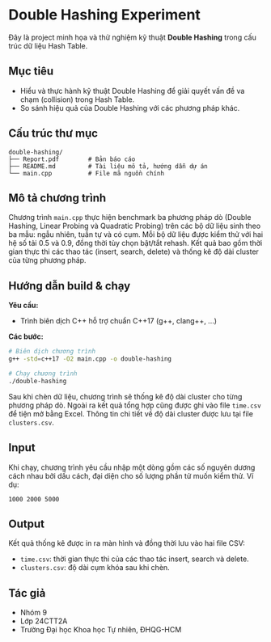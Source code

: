 # Double Hashing Experiment

Đây là project minh họa và thử nghiệm kỹ thuật **Double Hashing** trong cấu trúc dữ liệu Hash Table.

## Mục tiêu

- Hiểu và thực hành kỹ thuật Double Hashing để giải quyết vấn đề va chạm (collision) trong Hash Table.
- So sánh hiệu quả của Double Hashing với các phương pháp khác.

## Cấu trúc thư mục

```text
double-hashing/
├── Report.pdf        # Bản báo cáo
├── README.md         # Tài liệu mô tả, hướng dẫn dự án
└── main.cpp          # File mã nguồn chính
```

## Mô tả chương trình

Chương trình `main.cpp` thực hiện benchmark ba phương pháp dò
(Double Hashing, Linear Probing và Quadratic Probing) trên các bộ dữ
liệu sinh theo ba mẫu: ngẫu nhiên, tuần tự và có cụm. Mỗi bộ dữ liệu
được kiểm thử với hai hệ số tải 0.5 và 0.9, đồng thời tùy chọn bật/tắt
rehash. Kết quả bao gồm thời gian thực thi các thao tác (insert,
search, delete) và thống kê độ dài cluster của từng phương pháp.

## Hướng dẫn build & chạy

**Yêu cầu:**
- Trình biên dịch C++ hỗ trợ chuẩn C++17 (g++, clang++, ...)

**Các bước:**

```sh
# Biên dịch chương trình
g++ -std=c++17 -O2 main.cpp -o double-hashing

# Chạy chương trình
./double-hashing
```

Sau khi chèn dữ liệu, chương trình sẽ thống kê độ dài cluster cho từng phương pháp dò.
Ngoài ra kết quả tổng hợp cũng được ghi vào file `time.csv` để tiện mở bằng Excel.
Thông tin chi tiết về độ dài cluster được lưu tại file `clusters.csv`.

## Input

Khi chạy, chương trình yêu cầu nhập một dòng gồm các số nguyên dương cách
nhau bởi dấu cách, đại diện cho số lượng phần tử muốn kiểm thử. Ví dụ:

```text
1000 2000 5000
```

## Output

Kết quả thống kê được in ra màn hình và đồng thời lưu vào hai file CSV:

- `time.csv`: thời gian thực thi của các thao tác insert, search và delete.
- `clusters.csv`: độ dài cụm khóa sau khi chèn.

## Tác giả

- Nhóm 9
- Lớp 24CTT2A
- Trường Đại học Khoa học Tự nhiên, ĐHQG-HCM
